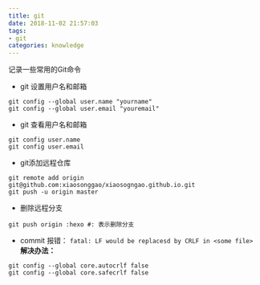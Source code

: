 ```yaml
---
title: git
date: 2018-11-02 21:57:03
tags:
- git
categories: knowledge
---
```


记录一些常用的Git命令

<!--more-->
- git 设置用户名和邮箱
```shell
git config --global user.name "yourname"
git config --global user.email "youremail"
```

- git 查看用户名和邮箱
```shell
git config user.name
git config user.email
```

- git添加远程仓库
```Shell
git remote add origin git@github.com:xiaosonggao/xiaosogngao.github.io.git
git push -u origin master
```

- 删除远程分支
```shell
git push origin :hexo #: 表示删除分支
```
- commit 报错：
`fatal: LF would be replacesd by CRLF in <some file>`
**解决办法：**
```Shell
git config --global core.autocrlf false
git config --global core.safecrlf false
```
